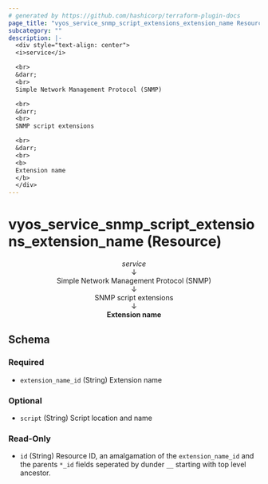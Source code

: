 ```yaml
---
# generated by https://github.com/hashicorp/terraform-plugin-docs
page_title: "vyos_service_snmp_script_extensions_extension_name Resource - vyos"
subcategory: ""
description: |-
  <div style="text-align: center">
  <i>service</i>

  <br>
  &darr;
  <br>
  Simple Network Management Protocol (SNMP)

  <br>
  &darr;
  <br>
  SNMP script extensions

  <br>
  &darr;
  <br>
  <b>
  Extension name
  </b>
  </div>
---
```


# vyos_service_snmp_script_extensions_extension_name (Resource)

<div style="text-align: center">
<i>service</i>

<br>
&darr;
<br>
Simple Network Management Protocol (SNMP)

<br>
&darr;
<br>
SNMP script extensions

<br>
&darr;
<br>
<b>
Extension name
</b>
</div>



<!-- schema generated by tfplugindocs -->
## Schema

### Required

- `extension_name_id` (String) Extension name

### Optional

- `script` (String) Script location and name

### Read-Only

- `id` (String) Resource ID, an amalgamation of the `extension_name_id` and the parents `*_id` fields seperated by dunder `__` starting with top level ancestor.
